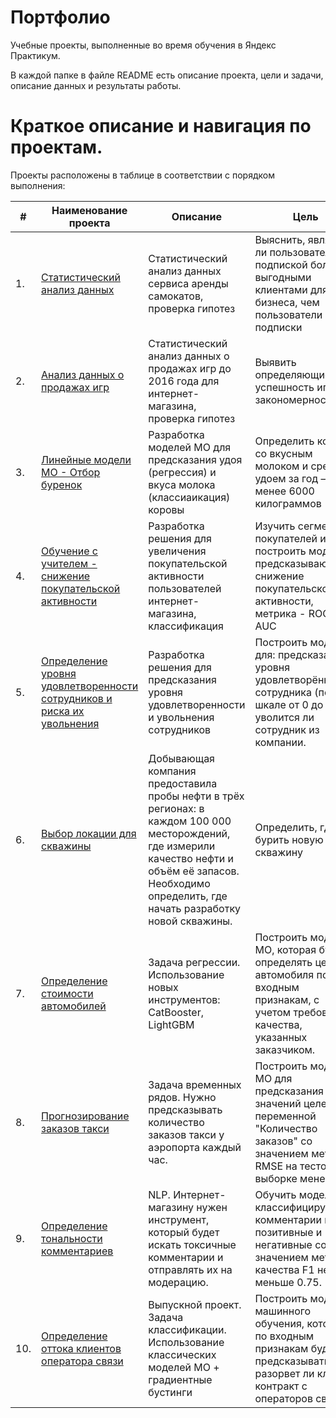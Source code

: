 # Портфолио

Учебные проекты, выполненные во время обучения в Яндекс Практикум. 

В каждой папке в файле README есть описание проекта, цели и задачи, описание данных и результаты работы.  

# Краткое описание и навигация по проектам.

Проекты расположены в таблице в соответствии с порядком выполнения:  


| #    | Наименование проекта                | Описание                                                     | Цель                                                    | Стек                                                         |
| ---- | ------------------------------------------------------------ | ------------------------------------------------------------ | ------------------------------------------------------------ | ------------------------------------------------------------ |
| 1.   | [Статистический анализ данных](https://github.com/gooleyden/projects_Practicum/tree/main/1%20Статистический%20анализ%20данных) | Статистический анализ данных сервиса аренды самокатов, проверка гипотез | Выяснить, являются ли пользователи с подпиской более выгодными клиентами для бизнеса, чем пользователи без подписки | python, pandas, numpy, scipy, sklearn, matplotlib       |
| 2.   | [Анализ данных о продажах игр](https://github.com/gooleyden/projects_Practicum/tree/main/2%20Анализ%20данных%20о%20продажах%20игр) | Статистический анализ данных о продажах игр до 2016 года для интернет-магазина, проверка гипотез | Выявить определяющие успешность игры закономерности. | python, pandas, numpy, scipy, sklearn, matplotlib |
| 3.   | [Линейные модели МО - Отбор буренок](https://github.com/gooleyden/projects_Practicum/tree/main/3%20Линейные%20модели%20МО%20-%20Отбор%20буренок) | Разработка моделей МО для предсказания удоя (регрессия) и вкуса молока (классиaикация) коровы | Определить коров со вкусным молоком и средним удоем за год — не менее 6000 килограммов | python, pandas, numpy, seaborn, scikit-learn, Linear Regression, Logistic Regression |
| 4.   | [Обучение с учителем - снижение покупательской активности](https://github.com/gooleyden/projects_Practicum/tree/main/4%20Обучение%20с%20учителем%20-%20снижение%20покупательской%20активности) | Разработка решения для увеличения покупательской активности пользователей интернет-магазина, классификация | Изучить сегменты покупателей и построить модель, предсказывающую снижение покупательской активности, метрика - ROC-AUC | python, pandas, numpy, seaborn, scikit-learn: (KNeighborsClassifier, SVC, DecisionTreeClassifier, Logistic Regression), Encoders, Scalers, Pipeline |
| 5.   | [Определение уровня удовлетворенности сотрудников и риска их увольнения](https://github.com/gooleyden/projects_Practicum/tree/main/5%20Определение%20уровня%20удовлетворенности%20сотрудников%20и%20риска%20их%20увольнения) | Разработка решения для предсказания уровня удовлетворенности и увольнения сотрудников | Построить модели для: предсказания уровня удовлетворённости сотрудника (по шкале от 0 до 1); уволится ли сотрудник из компании. | python, pandas, numpy, seaborn, scikit-learn, SHAP, Phik, Encoders, Scalers, Pipeline | 
| 6.   | [Выбор локации для скважины](https://github.com/gooleyden/projects_Practicum/tree/main/6%20Выбор%20локации%20для%20скважины) | Добывающая компания предоставила пробы нефти в трёх регионах: в каждом 100 000 месторождений, где измерили качество нефти и объём её запасов. Необходимо определить, где начать разработку новой скважины. | Определить, где бурить новую скважину | python, pandas, numpy, seaborn, scikit-learn, Encoders, Scalers, Pipeline, Phik | 
| 7.   | [Определение стоимости автомобилей](https://github.com/gooleyden/projects_Practicum/tree/main/7%20Численные%20методы%20-%20Определение%20стоимости%20автомобилей) | Задача регрессии. Использование новых инструментов: CatBooster, LightGBM | Построить модель МО, которая будет определять цену автомобиля по входным признакам, с учетом требований качества, указанных заказчиком. | python, pandas, numpy, seaborn, scikit-learn, CatBooster, LightGBM, SHAP, Phik | 
| 8.   | [Прогнозирование заказов такси](https://github.com/gooleyden/projects_Practicum/tree/main/8%20Временные%20ряды%20-%20Прогнозирование%20заказов%20такси) | Задача временных рядов. Нужно предсказывать количество заказов такси у аэропорта каждый час. | Построить модель МО для предсказания значений целевой переменной "Количество заказов" со значением метрики RMSE на тестовой выборке менее 48. | python, pandas, numpy, seaborn, scikit-learn, CatBooster, LightGBM, SHAP, Phik | 
| 9.   | [Определение тональности комментариев](https://github.com/gooleyden/projects_Practicum/tree/main/9%20NLP%20-%20Определение%20тональности%20текста) | NLP. Интернет-магазину нужен инструмент, который будет искать токсичные комментарии и отправлять их на модерацию.| Обучить модель, классифицирующую комментарии как позитивные и негативные со значением метрики качества F1 не меньше 0.75. | python, pandas, numpy, seaborn, scikit-learn, CatBooster, LightGBM, SHAP, Phik, nltk, BERT | 
| 10.   | [Определение оттока клиентов оператора связи](https://github.com/gooleyden/projects_Practicum/tree/main/Final%20-%20Определение%20оттока%20клиентов%20оператора%20связи) | Выпускной проект. Задача классификации. Использование классических моделей МО + градиентные бустинги| Построить модель машинного обучения, которая по входным признакам будет предсказывать, разорвет ли клиент контракт с операторов связи. | python, pandas, numpy, seaborn, scikit-learn, CatBooster, LightGBM, SHAP, Phik | 
